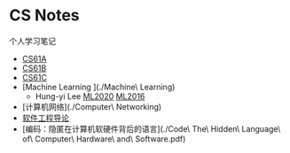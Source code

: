 # CS Notes

个人学习笔记

- [CS61A](./CS61A.md)
- [CS61B](./CS61B.md)
- [CS61C](./CS61C.md)
- [Machine Learning ](./Machine\ Learning)
  - Hung-yi Lee [ML2020](http://speech.ee.ntu.edu.tw/~tlkagk/courses_ML20.html) [ML2016](http://speech.ee.ntu.edu.tw/~tlkagk/courses_ML16.html) 
- [计算机网络](./Computer\ Networking)
- [软件工程导论](./软件工程导论.pdf)
- [编码：隐匿在计算机软硬件背后的语言](./Code\ The\ Hidden\ Language\ of\ Computer\ Hardware\ and\ Software.pdf)

